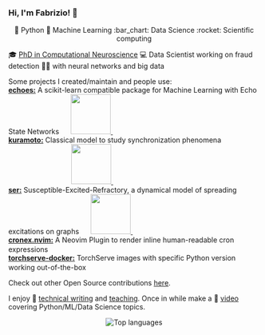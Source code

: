 ### Hi, I'm Fabrizio! 👋
<!--
[![Typing SVG](https://readme-typing-svg.herokuapp.com?font=roboto&size=18&duration=10000&color=dd9666&vCenter=true&width=900&height=20&lines=Data+Scientist,+avid+Pythonista+and+Open+Source+Advocate.+Welcome!)](https://git.io/typing-svg)
-->
<p align="center">
🐍 Python 🤖 Machine Learning :bar_chart: Data Science :rocket: Scientific computing 
</p>

🎓 [PhD in Computational Neuroscience](https://fabridamicelli.github.io/research.html) :computer: Data Scientist working on fraud detection 🕵🏽 with neural networks and big data

Some projects I created/maintain and people use:  
[**echoes:**](https://github.com/fabridamicelli/echoes) A scikit-learn compatible package for Machine Learning with Echo State Networks &nbsp;&nbsp;&nbsp;&nbsp;
<a href="https://pepy.tech/project/echoes"><img src="https://static.pepy.tech/badge/echoes" width="80">
<a href="https://pepy.tech/project/echoes"><img src="https://static.pepy.tech/badge/echoes/month" height="16">  
[**kuramoto:**](https://github.com/fabridamicelli/kuramoto) Classical model to study synchronization phenomena &nbsp; &nbsp; &nbsp; &nbsp; &nbsp; &nbsp; &nbsp; &nbsp; &nbsp; &nbsp; &nbsp; &nbsp; &nbsp; &nbsp; &nbsp; &nbsp; &nbsp; &nbsp; &nbsp; &nbsp; &nbsp; &nbsp; &nbsp;&nbsp;&nbsp;&nbsp;&nbsp;
<a href="https://pepy.tech/project/kuramoto"><img src="https://static.pepy.tech/badge/kuramoto" width="80">
<a href="https://pepy.tech/project/kuramoto"><img src="https://static.pepy.tech/badge/kuramoto/month" height="16">  
[**ser:**](https://github.com/fabridamicelli/ser) Susceptible-Excited-Refractory, a dynamical model of spreading excitations on graphs &nbsp;&nbsp;&nbsp;&nbsp;
<a href="https://pepy.tech/project/ser"><img src="https://static.pepy.tech/badge/ser" width="80">
<a href="https://pepy.tech/project/ser"><img src="https://static.pepy.tech/badge/ser/month" height="16"><br>
[**cronex.nvim:**](https://github.com/fabridamicelli/cronex.nvim) A Neovim Plugin to render inline human-readable cron expressions &nbsp; &nbsp; &nbsp;&nbsp; &nbsp;&nbsp; &nbsp; &nbsp;&nbsp; &nbsp; &nbsp;&nbsp;
<img src="https://img.shields.io/badge/downloads/month-1357-blue" height="16"><br>
[**torchserve-docker:**](https://github.com/fabridamicelli/torchserve-docker) TorchServe images with specific Python version working out-of-the-box &nbsp;
<img src="https://img.shields.io/docker/pulls/fabridamicelli/torchserve.svg" height="16">  

Check out other Open Source contributions [here](https://fabridamicelli.github.io/code.html).

I enjoy 📝 [technical writing](https://fabridamicelli.github.io/blog.html) and [teaching](https://fabridamicelli.github.io/python-course). Once in while make a :movie_camera: [video](https://www.youtube.com/channel/UCSsoI6LfalZggiLtjQMhSyg) covering Python/ML/Data Science topics.
<p align="center">
  <img src="https://github-readme-stats.vercel.app/api/top-langs?username=fabridamicelli&hide=Jupyter%20Notebook,liquid,html,scss,stylus,blade,css,objective-c,batchfile,dockerfile,javascript&show_icons=true&layout=compact&hide_title=true" alt="Top languages">
</p>